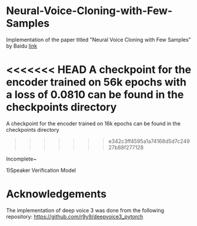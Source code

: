 # Neural-Voice-Cloning-with-Few-Samples
Implementation of the paper titled "Neural Voice Cloning with Few Samples" by Baidu [link](https://arxiv.org/pdf/1802.06006)

<<<<<<< HEAD
A checkpoint for the encoder trained on 56k epochs with a loss of 0.0810 can be found in the checkpoints directory
=======
A checkpoint for the encoder trained on 16k epochs can be found in the checkpoints directory
>>>>>>> e342c3ff4595a1a74168d5d7c24927b88f277128

Incomplete~

1)Speaker Verification Model

# Acknowledgements

The implementation of deep voice 3 was done from the following repository:
https://github.com/r9y9/deepvoice3_pytorch

